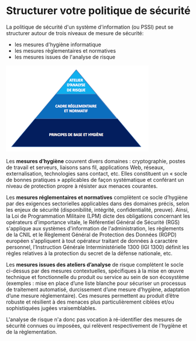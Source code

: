 # Structurer votre politique de sécurité

La politique de sécurité d'un système d'information \(ou PSSI\) peut se structurer autour de trois niveaux de mesure de sécurité:

* les mesures d'hygiène informatique
* les mesures règlementaires et normatives
* les mesures issues de l'analyse de risque

![](assets/pyramide.png)

Les **mesures d’hygiène** couvrent divers domaines : cryptographie, postes de travail et serveurs, liaisons sans fil, applications Web, réseaux, externalisation, technologies sans contact, etc. Elles constituent un « socle de bonnes pratiques » applicables de façon systématique et conférant un niveau de protection propre à résister aux menaces courantes.

Les **mesures réglementaires et normatives** complètent ce socle d’hygiène par des exigences sectorielles applicables dans des domaines précis, selon les enjeux de sécurité \(disponibilité, intégrité, confidentialité, preuve\). Ainsi, la Loi de Programmation Militaire \(LPM\) dicte des obligations concernant les opérateurs d'importance vitale, le Référentiel Général de Sécurité \(RGS\) s'applique aux systèmes d'information de l'administration, les règlements de la CNIL et le Règlement Général de Protection des Données \(RGPD\) européen s'appliquent à tout opérateur traitant de données à caractère personnel, l’Instruction Générale Interministérielle 1300 \(IGI 1300\) définit les règles relatives à la protection du secret de la défense nationale, etc.

Les **mesures issues des ateliers d’analyse** de risque complètent le socle ci-dessus par des mesures contextuelles, spécifiques à la mise en œuvre technique et fonctionnelle du produit ou service au sein de son écosystème \(exemples : mise en place d’une liste blanche pour sécuriser un processus de traitement automatisé, durcissement d’une mesure d’hygiène, adaptation d’une mesure réglementaire\). Ces mesures permettent au produit d’être robuste et résilient à des menaces plus particulièrement ciblées et/ou sophistiquées jugées vraisemblables.

L'analyse de risque n'a donc pas vocation à ré-identifier des mesures de sécurité connues ou imposées, qui relèvent respectivement de l'hygiène et de la règlementation.

